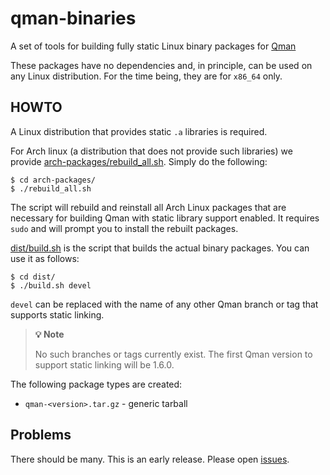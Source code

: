 # qman-binaries
A set of tools for building fully static Linux binary packages for
[Qman](https://github.com/plp13/qman)

These packages have no dependencies and, in principle, can be used on any Linux
distribution. For the time being, they are for `x86_64` only.

## HOWTO

A Linux distribution that provides static `.a` libraries is required.

For Arch linux (a distribution that does not provide such libraries) we provide
[arch-packages/rebuild_all.sh](arch-packages/rebuild_all.sh). Simply do the
following:

```
$ cd arch-packages/
$ ./rebuild_all.sh
```

The script will rebuild and reinstall all Arch Linux packages that are necessary
for building Qman with static library support enabled. It requires `sudo` and
will prompt you to install the rebuilt packages.

[dist/build.sh](dist/build.sh) is the script that builds the actual binary
packages. You can use it as follows:

```
$ cd dist/
$ ./build.sh devel
```

`devel` can be replaced with the name of any other Qman branch or tag that
supports static linking.

> **:bulb: Note**
>
> No such branches or tags currently exist. The first Qman version to support
> static linking will be 1.6.0.

The following package types are created:
- `qman-<version>.tar.gz` - generic tarball

## Problems

There should be many. This is an early release. Please open
[issues](https://github.com/plp13/qman-binaries/issues).
